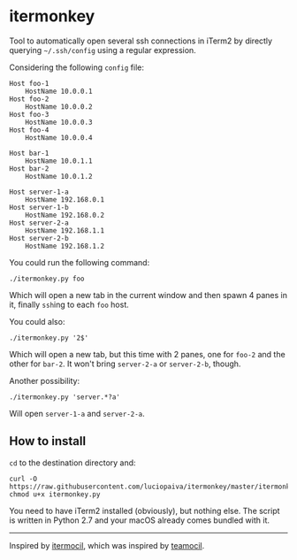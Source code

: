 
# itermonkey

Tool to automatically open several ssh connections in iTerm2 by directly querying `~/.ssh/config` using a regular expression.

Considering the following `config` file:

```
Host foo-1
    HostName 10.0.0.1
Host foo-2
    HostName 10.0.0.2
Host foo-3
    HostName 10.0.0.3
Host foo-4
    HostName 10.0.0.4

Host bar-1
    HostName 10.0.1.1
Host bar-2
    HostName 10.0.1.2

Host server-1-a
    HostName 192.168.0.1
Host server-1-b
    HostName 192.168.0.2
Host server-2-a
    HostName 192.168.1.1
Host server-2-b
    HostName 192.168.1.2
```

You could run the following command:

    ./itermonkey.py foo

Which will open a new tab in the current window and then spawn 4 panes in it, finally `ssh`ing to each `foo` host.

You could also:

    ./itermonkey.py '2$'

Which will open a new tab, but this time with 2 panes, one for `foo-2` and the other for `bar-2`. It won't bring `server-2-a` or `server-2-b`, though.

Another possibility:

    ./itermonkey.py 'server.*?a'

Will open `server-1-a` and `server-2-a`.

## How to install

`cd` to the destination directory and:

    curl -O https://raw.githubusercontent.com/luciopaiva/itermonkey/master/itermonkey.py
    chmod u+x itermonkey.py

You need to have iTerm2 installed (obviously), but nothing else. The script is written in Python 2.7 and your macOS already comes bundled with it.

---

Inspired by [itermocil](https://github.com/TomAnthony/itermocil), which was inspired by [teamocil](https://github.com/remiprev/teamocil).
